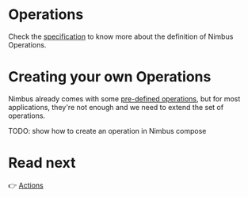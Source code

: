 # Operations
Check the [specification](/specification/operation.md) to know more about the definition of Nimbus Operations.

# Creating your own Operations
Nimbus already comes with some [pre-defined operations](/specification/default-operations.md), but for most applications, they're not enough and we
need to extend the set of operations.

TODO: show how to create an operation in Nimbus compose

# Read next
:point_right: [Actions](/action.md)
